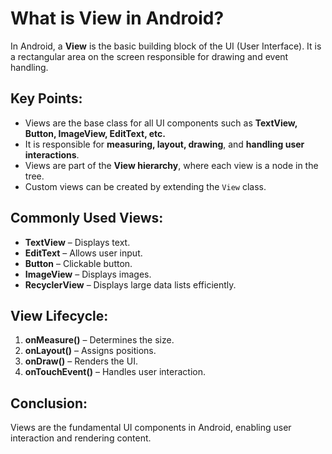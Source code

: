 # What is View in Android?

In Android, a **View** is the basic building block of the UI (User Interface). It is a rectangular area on the screen responsible for drawing and event handling.

## Key Points:
- Views are the base class for all UI components such as **TextView, Button, ImageView, EditText, etc.**
- It is responsible for **measuring, layout, drawing**, and **handling user interactions**.
- Views are part of the **View hierarchy**, where each view is a node in the tree.
- Custom views can be created by extending the `View` class.

## Commonly Used Views:
- **TextView** – Displays text.
- **EditText** – Allows user input.
- **Button** – Clickable button.
- **ImageView** – Displays images.
- **RecyclerView** – Displays large data lists efficiently.

## View Lifecycle:
1. **onMeasure()** – Determines the size.
2. **onLayout()** – Assigns positions.
3. **onDraw()** – Renders the UI.
4. **onTouchEvent()** – Handles user interaction.

## Conclusion:
Views are the fundamental UI components in Android, enabling user interaction and rendering content.
